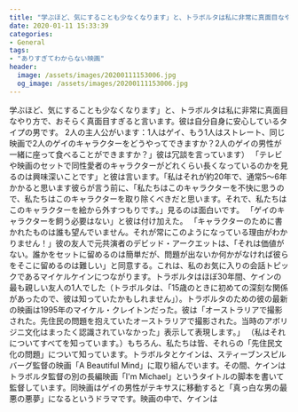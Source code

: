 ```yaml
---
title: "学ぶほど、気にすることも少なくなります」と、トラボルタは私に非常に真面目なやり方で、おそらく真面目すぎると言います。"
date: 2020-01-11 15:33:39
categories:
- General
tags:
- "ありすぎてわからない映画"
header:
  image: /assets/images/20200111153006.jpg
  og_image: /assets/images/20200111153006.jpg
---
```


学ぶほど、気にすることも少なくなります」と、トラボルタは私に非常に真面目なやり方で、おそらく真面目すぎると言います。彼は自分自身に安心しているタイプの男です。 2人の主人公がいます：1人はゲイ、もう1人はストレート、同じ映画で2人のゲイのキャラクターをどうやってできますか？2人のゲイの男性が一緒に座って食べることができますか？」彼は冗談を言っています） 「テレビや映画のセットで同性愛者のキャラクターがどれくらい長くなっているのかを見るのは興味深いことです」と彼は言います。「私はそれが約20年で、通常5〜6年かかると思います彼らが言う前に、「私たちはこのキャラクターを不快に思うので、私たちはこのキャラクターを取り除くべきだと思います。それで、私たちはこのキャラクターを絵から外すつもりです。」見るのは面白いです。 「ゲイのキャラクターを飼う必要はない」と彼は付け加えた。 「キャラクターのために書かれたものは誰も望んでいません。それが常にこのようになっている理由がわかりません！」彼の友人で元共演者のデビッド・アークエットは、「それは価値がない。誰かをセットに留めるのは簡単だが、問題が出ないか何かがなければ彼らをそこに留めるのは難しい」と同意する。これは、私のお気に入りの会話トピックであるマイケルケインにつながります。トラボルタはほぼ30年間、ケインの最も親しい友人の1人でした（トラボルタは、「15歳のときに初めての深刻な関係があったので、彼は知っていたかもしれません」）。トラボルタのための彼の最新の映画は1995年のマイケル・クレイトンだった。彼は「オーストラリアで撮影された。先住民の問題を抱えていたオーストラリアで撮影された。当時のアボリジニ文化はまったく認識されていなかった」表示して表現します。」 （私はそれについてすべてを知っています。）もちろん、私たちは皆、それらの「先住民文化の問題」について知っています。トラボルタとケインは、スティーブンスピルバーグ監督の映画「A Beautiful Mind」に取り組んでいます。その間、ケインはトラボルタ監督の別の長編映画「I&#39;m Michael」というタイトルの脚本を書いて監督しています。同映画はゲイの男性がテキサスに移動すると「真っ白な男の最悪の悪夢」になるというドラマです。映画の中で、ケインは
